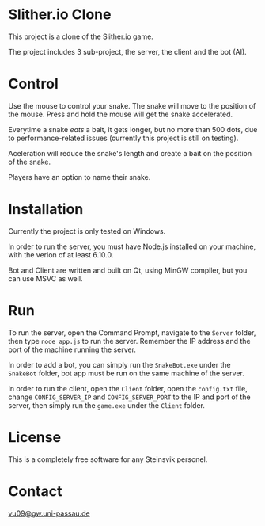 # Slither.io Clone
This project is a clone of the Slither.io game.

The project includes 3 sub-project, the server, the client and the bot (AI).

# Control
Use the mouse to control your snake. The snake will move to the position of the mouse. Press and hold the mouse will get the snake accelerated.

Everytime a snake *eats* a bait, it gets longer, but no more than 500 dots, due to performance-related issues (currently this project is still on testing).

Aceleration will reduce the snake's length and create a bait on the position of the snake.

Players have an option to name their snake.

# Installation
Currently the project is only tested on Windows.

In order to run the server, you must have Node.js installed on your machine, with the verion of at least 6.10.0.

Bot and Client are written and built on Qt, using MinGW compiler, but you can use MSVC as well.

# Run
To run the server, open the Command Prompt, navigate to the `Server` folder, then type `node app.js` to run the server. Remember the IP address and the port of the machine running the server.

In order to add a bot, you can simply run the `SnakeBot.exe` under the `SnakeBot` folder, bot app must be run on the same machine of the server.

In order to run the client, open the `Client` folder, open the `config.txt` file, change `CONFIG_SERVER_IP` and `CONFIG_SERVER_PORT` to the IP and port of the server, then simply run the `game.exe` under the `Client` folder.

# License 
This is a completely free software for any Steinsvik personel.

# Contact
vu09@gw.uni-passau.de
